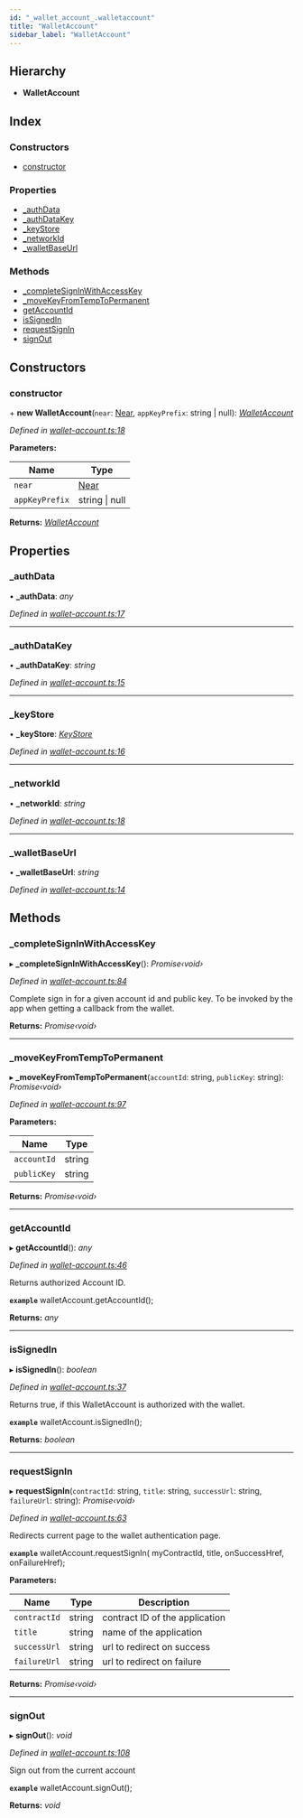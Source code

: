```yaml
---
id: "_wallet_account_.walletaccount"
title: "WalletAccount"
sidebar_label: "WalletAccount"
---
```


## Hierarchy

* **WalletAccount**

## Index

### Constructors

* [constructor](_wallet_account_.walletaccount.md#constructor)

### Properties

* [_authData](_wallet_account_.walletaccount.md#_authdata)
* [_authDataKey](_wallet_account_.walletaccount.md#_authdatakey)
* [_keyStore](_wallet_account_.walletaccount.md#_keystore)
* [_networkId](_wallet_account_.walletaccount.md#_networkid)
* [_walletBaseUrl](_wallet_account_.walletaccount.md#_walletbaseurl)

### Methods

* [_completeSignInWithAccessKey](_wallet_account_.walletaccount.md#_completesigninwithaccesskey)
* [_moveKeyFromTempToPermanent](_wallet_account_.walletaccount.md#_movekeyfromtemptopermanent)
* [getAccountId](_wallet_account_.walletaccount.md#getaccountid)
* [isSignedIn](_wallet_account_.walletaccount.md#issignedin)
* [requestSignIn](_wallet_account_.walletaccount.md#requestsignin)
* [signOut](_wallet_account_.walletaccount.md#signout)

## Constructors

###  constructor

\+ **new WalletAccount**(`near`: [Near](_near_.near.md), `appKeyPrefix`: string | null): *[WalletAccount](_wallet_account_.walletaccount.md)*

*Defined in [wallet-account.ts:18](https://github.com/nearprotocol/nearlib/blob/bae5ebc/src.ts/wallet-account.ts#L18)*

**Parameters:**

Name | Type |
------ | ------ |
`near` | [Near](_near_.near.md) |
`appKeyPrefix` | string &#124; null |

**Returns:** *[WalletAccount](_wallet_account_.walletaccount.md)*

## Properties

###  _authData

• **_authData**: *any*

*Defined in [wallet-account.ts:17](https://github.com/nearprotocol/nearlib/blob/bae5ebc/src.ts/wallet-account.ts#L17)*

___

###  _authDataKey

• **_authDataKey**: *string*

*Defined in [wallet-account.ts:15](https://github.com/nearprotocol/nearlib/blob/bae5ebc/src.ts/wallet-account.ts#L15)*

___

###  _keyStore

• **_keyStore**: *[KeyStore](_key_stores_keystore_.keystore.md)*

*Defined in [wallet-account.ts:16](https://github.com/nearprotocol/nearlib/blob/bae5ebc/src.ts/wallet-account.ts#L16)*

___

###  _networkId

• **_networkId**: *string*

*Defined in [wallet-account.ts:18](https://github.com/nearprotocol/nearlib/blob/bae5ebc/src.ts/wallet-account.ts#L18)*

___

###  _walletBaseUrl

• **_walletBaseUrl**: *string*

*Defined in [wallet-account.ts:14](https://github.com/nearprotocol/nearlib/blob/bae5ebc/src.ts/wallet-account.ts#L14)*

## Methods

###  _completeSignInWithAccessKey

▸ **_completeSignInWithAccessKey**(): *Promise‹void›*

*Defined in [wallet-account.ts:84](https://github.com/nearprotocol/nearlib/blob/bae5ebc/src.ts/wallet-account.ts#L84)*

Complete sign in for a given account id and public key. To be invoked by the app when getting a callback from the wallet.

**Returns:** *Promise‹void›*

___

###  _moveKeyFromTempToPermanent

▸ **_moveKeyFromTempToPermanent**(`accountId`: string, `publicKey`: string): *Promise‹void›*

*Defined in [wallet-account.ts:97](https://github.com/nearprotocol/nearlib/blob/bae5ebc/src.ts/wallet-account.ts#L97)*

**Parameters:**

Name | Type |
------ | ------ |
`accountId` | string |
`publicKey` | string |

**Returns:** *Promise‹void›*

___

###  getAccountId

▸ **getAccountId**(): *any*

*Defined in [wallet-account.ts:46](https://github.com/nearprotocol/nearlib/blob/bae5ebc/src.ts/wallet-account.ts#L46)*

Returns authorized Account ID.

**`example`** 
walletAccount.getAccountId();

**Returns:** *any*

___

###  isSignedIn

▸ **isSignedIn**(): *boolean*

*Defined in [wallet-account.ts:37](https://github.com/nearprotocol/nearlib/blob/bae5ebc/src.ts/wallet-account.ts#L37)*

Returns true, if this WalletAccount is authorized with the wallet.

**`example`** 
walletAccount.isSignedIn();

**Returns:** *boolean*

___

###  requestSignIn

▸ **requestSignIn**(`contractId`: string, `title`: string, `successUrl`: string, `failureUrl`: string): *Promise‹void›*

*Defined in [wallet-account.ts:63](https://github.com/nearprotocol/nearlib/blob/bae5ebc/src.ts/wallet-account.ts#L63)*

Redirects current page to the wallet authentication page.

**`example`** 
  walletAccount.requestSignIn(
    myContractId,
    title,
    onSuccessHref,
    onFailureHref);

**Parameters:**

Name | Type | Description |
------ | ------ | ------ |
`contractId` | string | contract ID of the application |
`title` | string | name of the application |
`successUrl` | string | url to redirect on success |
`failureUrl` | string | url to redirect on failure |

**Returns:** *Promise‹void›*

___

###  signOut

▸ **signOut**(): *void*

*Defined in [wallet-account.ts:108](https://github.com/nearprotocol/nearlib/blob/bae5ebc/src.ts/wallet-account.ts#L108)*

Sign out from the current account

**`example`** 
walletAccount.signOut();

**Returns:** *void*

